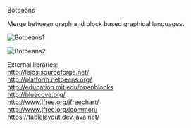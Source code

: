 Botbeans

Merge between graph and block based graphical languages.

![Botbeans1](http://botbeans.com/assets/img/botbeans1.png)

![Botbeans2](http://botbeans.com/assets/img/botbeans2.png)

External libraries:  
http://lejos.sourceforge.net/  
http://platform.netbeans.org/  
http://education.mit.edu/openblocks  
http://bluecove.org/  
http://www.jfree.org/jfreechart/  
http://www.jfree.org/jcommon/  
https://tablelayout.dev.java.net/  
